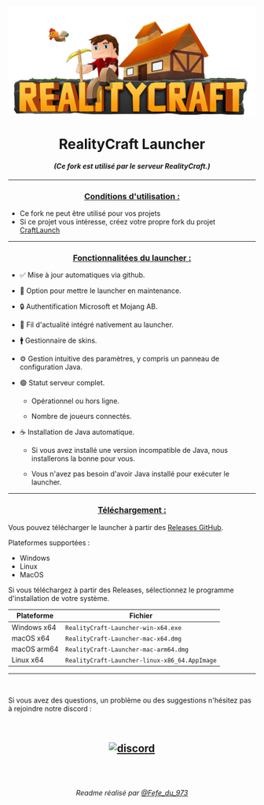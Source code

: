 <p align="center"><img src="../src/assets/images/logo-github.png" alt="icon-launcher"></p>

<h1 align="center">RealityCraft Launcher</h1>

#### [<p align="center">]() *(Ce fork est utilisé par le serveur RealityCraft.)*

---
### **<ins><p align="center">Conditions d'utilisation :</p>**
- Ce fork ne peut être utilisé pour vos projets
- Si ce projet vous intéresse, créez votre propre fork du projet [CraftLaunch](https://github.com/luuxis/Selvania-Launcher)

---

### **<ins><p align="center">Fonctionnalitées du launcher :</p>**

- ✅ Mise à jour automatiques via github.

- 🔴 Option pour mettre le launcher en maintenance.

- 🔒 Authentification Microsoft et Mojang AB.

 
- 📰 Fil d'actualité intégré nativement au launcher.

- 🚹 Gestionnaire de skins.

- ⚙️ Gestion intuitive des paramètres, y compris un panneau de configuration Java.

- 🟢 Statut serveur complet.

    - Opérationnel ou hors ligne.
    
    - Nombre de joueurs connectés.

- ☕ Installation de Java automatique.

    - Si vous avez installé une version incompatible de Java, nous installerons la bonne pour vous.
    
    - Vous n'avez pas besoin d'avoir Java installé pour exécuter le launcher.

---
### **<ins><p align="center">Téléchargement :</p>**

Vous pouvez télécharger le launcher à partir des [Releases GitHub](https://github.com/MrCyberium/RealityCraft-Launcher/releases).

Plateformes supportées :

- Windows 
- Linux
- MacOS

Si vous téléchargez à partir des Releases, sélectionnez le programme d'installation de votre système.

 Plateforme | Fichier |
| -------- | ---- |
| Windows x64 | `RealityCraft-Launcher-win-x64.exe ` |
| macOS x64 | `RealityCraft-Launcher-mac-x64.dmg` |
| macOS arm64 | `RealityCraft-Launcher-mac-arm64.dmg` |
| Linux x64 | `RealityCraft-Launcher-linux-x86_64.AppImage` |

---

<br>

Si vous avez des questions, un problème ou des suggestions n'hésitez pas à rejoindre notre discord :

<br>

[<p align="center"><img src="https://discordapp.com/api/guilds/523910082933817354/embed.png?style=banner2" alt="discord">](https://discord.gg/ny2dk8A) 
---

<br>
<br>

[<p align="center">]() *Readme réalisé par [@Fefe_du_973](https://github.com/Fefedu973)*  </p>